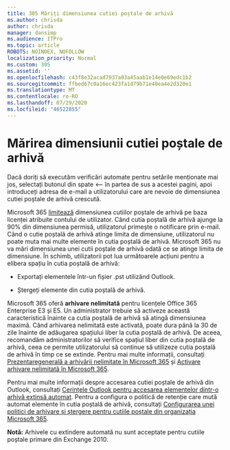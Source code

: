 ```yaml
---
title: 305 Măriți dimensiunea cutiei poștale de arhivă
ms.author: chrisda
author: chrisda
manager: dansimp
ms.audience: ITPro
ms.topic: article
ROBOTS: NOINDEX, NOFOLLOW
localization_priority: Normal
ms.custom: 305
ms.assetid: ''
ms.openlocfilehash: c43f8e32acad7937a03a45aab1e14e0e69edc1b2
ms.sourcegitcommit: ffbed67c0a16ec423fa1d79b71e48ea4e2d320e1
ms.translationtype: MT
ms.contentlocale: ro-RO
ms.lasthandoff: 07/29/2020
ms.locfileid: "46522855"
---
```

# <a name="increase-the-archive-mailbox-size"></a>Mărirea dimensiunii cutiei poștale de arhivă


Dacă doriți să executăm verificări automate pentru setările menționate mai jos, selectați butonul din spate <-- în partea de sus a acestei pagini, apoi introduceți adresa de e-mail a utilizatorului care are nevoie de dimensiunea cutiei poștale de arhivă crescută.

Microsoft 365 [limitează](https://docs.microsoft.com/office365/servicedescriptions/exchange-online-service-description/exchange-online-limits#mailbox-storage-limits) dimensiunea cutiilor poștale de arhivă pe baza licenței atribuite contului de utilizator. Când cutia poștală de arhivă ajunge la 90% din dimensiunea permisă, utilizatorul primește o notificare prin e-mail. Când o cutie poștală de arhivă atinge limita de dimensiune, utilizatorul nu poate muta mai multe elemente în cutia poștală de arhivă. Microsoft 365 nu va mări dimensiunea unei cutii poștale de arhivă odată ce se atinge limita de dimensiune. În schimb, utilizatorii pot lua următoarele acțiuni pentru a elibera spațiu în cutia poștală de arhivă:

- Exportați elementele într-un fișier .pst utilizând Outlook.

- Ștergeți elemente din cutia poștală de arhivă.

Microsoft 365 oferă **arhivare nelimitată** pentru licențele Office 365 Enterprise E3 și E5. Un administrator trebuie să activeze această caracteristică înainte ca cutia poștală de arhivă să atingă dimensiunea maximă. Când arhivarea nelimitată este activată, poate dura până la 30 de zile înainte de adăugarea spațiului liber la cutia poștală de arhivă. De aceea, recomandăm administratorilor să verifice spațiul liber din cutia poștală de arhivă, ceea ce permite utilizatorului să continue să utilizeze cutia poștală de arhivă în timp ce se extinde. Pentru mai multe informații, consultați [Prezentaregenerală a arhivării nelimitate în Microsoft 365](https://docs.microsoft.com/microsoft-365/compliance/unlimited-archiving) și [Activare arhivare nelimitată în Microsoft 365](https://docs.microsoft.com/microsoft-365/compliance/enable-unlimited-archiving).

Pentru mai multe informații despre accesarea cutiei poștale de arhivă din Outlook, consultați [Cerințele Outlook pentru accesarea elementelor dintr-o arhivă extinsă automat](https://docs.microsoft.com/microsoft-365/compliance/unlimited-archiving#outlook-requirements-for-accessing-items-in-an-auto-expanded-archive). Pentru a configura o politică de retenție care mută automat elemente în cutia poștală de arhivă, consultați [Configurarea unei politici de arhivare și ștergere pentru cutiile poștale din organizația Microsoft 365](https://docs.microsoft.com/microsoft-365/compliance/set-up-an-archive-and-deletion-policy-for-mailboxes).

**Notă:** Arhivele cu extindere automată nu sunt acceptate pentru cutiile poștale primare din Exchange 2010.
